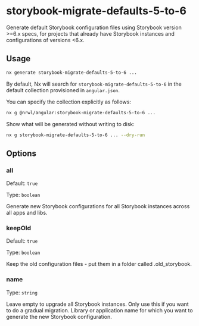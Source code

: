 # storybook-migrate-defaults-5-to-6

Generate default Storybook configuration files using Storybook version >=6.x specs, for projects that already have Storybook instances and configurations of versions <6.x.

## Usage

```bash
nx generate storybook-migrate-defaults-5-to-6 ...
```

By default, Nx will search for `storybook-migrate-defaults-5-to-6` in the default collection provisioned in `angular.json`.

You can specify the collection explicitly as follows:

```bash
nx g @nrwl/angular:storybook-migrate-defaults-5-to-6 ...
```

Show what will be generated without writing to disk:

```bash
nx g storybook-migrate-defaults-5-to-6 ... --dry-run
```

## Options

### all

Default: `true`

Type: `boolean`

Generate new Storybook configurations for all Storybook instances across all apps and libs.

### keepOld

Default: `true`

Type: `boolean`

Keep the old configuration files - put them in a folder called .old_storybook.

### name

Type: `string`

Leave empty to upgrade all Storybook instances. Only use this if you want to do a gradual migration. Library or application name for which you want to generate the new Storybook configuration.
